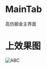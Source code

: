 # MainTab
高仿掘金主界面

# 上效果图
![ABC](https://github.com/tiankonglanlande/MainTab/raw/master/screenshots/11.gif) 
